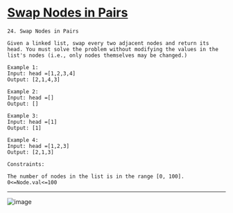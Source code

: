 # [Swap Nodes in Pairs](https://leetcode.com/problems/swap-nodes-in-pairs/)

    24. Swap Nodes in Pairs

    Given a linked list, swap every two adjacent nodes and return its head. You must solve the problem without modifying the values in the list's nodes (i.e., only nodes themselves may be changed.)

    Example 1:
    Input: head =[1,2,3,4]
    Output: [2,1,4,3]

    Example 2:
    Input: head =[]
    Output: []

    Example 3:
    Input: head =[1]
    Output: [1]

    Example 4:
    Input: head =[1,2,3]
    Output: [2,1,3]

    Constraints:

    The number of nodes in the list is in the range [0, 100].
    0<=Node.val<=100

---
![image](https://github.com/user-attachments/assets/db475fc7-f2a8-437c-9723-726348f9f56a)
